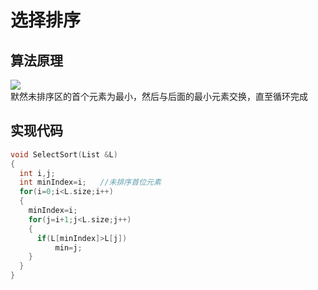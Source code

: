 # 选择排序
## 算法原理
![](https://img2018.cnblogs.com/blog/1475571/201908/1475571-20190815213627230-1753040981.png)<br>
默然未排序区的首个元素为最小，然后与后面的最小元素交换，直至循环完成
## 实现代码
```cpp
void SelectSort(List &L)
{
  int i,j;
  int minIndex=i;   //未排序首位元素
  for(i=0;i<L.size;i++)
  {
    minIndex=i;
    for(j=i+1;j<L.size;j++)
    {
      if(L[minIndex]>L[j])
          min=j;
    }
  }
}
```
